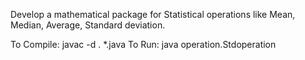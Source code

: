 Develop a mathematical package for Statistical operations like Mean, Median, Average,
Standard deviation.

To Compile: javac -d . *.java
To Run: java operation.Stdoperation
